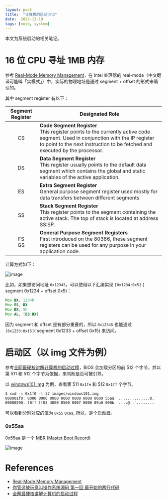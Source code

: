 ```yaml
---
layout: post
title:  "计算机的启动小记"
date:  2022-12-19
tags: [note, system]
---
```


  本文为系统启动的相关笔记。


# 16 位 CPU 寻址 1MB 内存

  参考 [Real-Mode Memory Management](https://kajouni.net/info/eng/realmode.htm)，在 Intel 处理器的 real-mode（中文翻译可能叫「实模式」）中，实际的物理地址是通过 segment + offset 的形式来确认的。

  其中 segment register 有以下：


<table>
  <thead>
    <tr>
      <th>
         Segment Register
      </th>
      <th>
          Designated Role
      </th>
    </tr>
  </thead>
  <tbody>
    <tr>
      <td>
          <center>CS</center>
      </td>
      <td>
          <b>Code Segment Register</b>
          <br />
          This register points to the currently active code segment. Used in
          conjunction with the IP register to point to the next instruction to
          be fetched and executed by the processor.
      </td>
    </tr>
    <tr>
      <td>
          <center>DS</center>
      </td>
      <td>
          <b>Data Segment Register</b>
          <br />
          This register usually points to the default data segment which
          contains the global and static variables of the active application.
      </td>
    </tr>
    <tr>
      <td>
          <center>ES</center>
      </td>
      <td>
          <b>Extra Segment Register</b>
          <br />
          General purpose segment register used mostly for data transfers
          between different segments.
      </td>
    </tr>
    <tr>
      <td>
          <center>SS</center>
      </td>
      <td>
          <b>Stack Segment Register</b>
          <br />
          This register points to the segment containing the active stack. The
          top of stack is located at address SS:SP.
      </td>
    </tr>
    <tr>
      <td>
          <center>
            FS
            <br />
            GS
          </center>
      </td>
      <td>
          <b>General Purpose Segment Registers</b>
          <br />
          First introduced on the 80386, these segment registers can be used for
          any purpose in your application code.
      </td>
    </tr>
  </tbody>
</table>

  计算方式如下：

![image](https://user-images.githubusercontent.com/7157346/209896897-6f9b8347-59d5-4283-8c87-c8ead084ba7f.png)

  比如，如果想访问地址 `0x12345`，可以使用以下汇编实现 `[0x1234:0x5]` ( segment 0x1234 + offset 0x5)：

```asm
Mov BX, 1234h
Mov ES, BX
Mov BX, 5h
Mov AL, [ES:BX]
```

  因为 segment 和 offset 是有部分重叠的，所以 `0x12345` 也能通过 `[0x1233:0x15]`( segment 0x1233 + offset 0x15) 来访问。


# 启动区（以 img 文件为例）

  参考[全网最硬核讲解计算机的启动过程](https://mp.weixin.qq.com/s?__biz=Mzk0MjE3NDE0Ng==&mid=2247483867&idx=1&sn=76ece31324d32922a7cb9db129decd3f)，BIOS 会加载分区的前 512 个字节，并以第 511 和 512 个字节为依据，来判断是否可被引导。

  以 [windows101.img](http://github.com/copy/images) 为例，查看第 511 `0x1fe` 和  512 `0x1ff` 个字节。

```sh
$ xxd -s 0x1f0 -l 32 images/windows101.img
000001f0: 0000 0000 0000 0000 0000 0000 0000 55aa  ..............U.
00000200: f0ff ff03 4000 0560 0007 8000 09a0 000b  ....@..`........
```

  可以看到分别对应的值为 `0x55` `0xaa`, 所以，是个启动盘。

### 0x55aa

  0x55aa 是一个 [MBR (Master Boot Record)](https://learn.microsoft.com/en-us/previous-versions/windows/it-pro/windows-2000-server/cc976786(v=technet.10)?redirectedfrom=MSDN#mainSection)


  ![image](https://user-images.githubusercontent.com/7157346/209899227-924857dd-aab4-4b7c-9ad8-9f0debd1fd6b.png)

# References
* [Real-Mode Memory Management](https://kajouni.net/info/eng/realmode.htm)
* [你管这破玩意叫操作系统源码 第一回 最开始的两行代码](https://mp.weixin.qq.com/s/LIsqRX51W7d_yw-HN-s2DA)
* [全网最硬核讲解计算机的启动过程](https://mp.weixin.qq.com/s?__biz=Mzk0MjE3NDE0Ng==&mid=2247483867&idx=1&sn=76ece31324d32922a7cb9db129decd3f)
